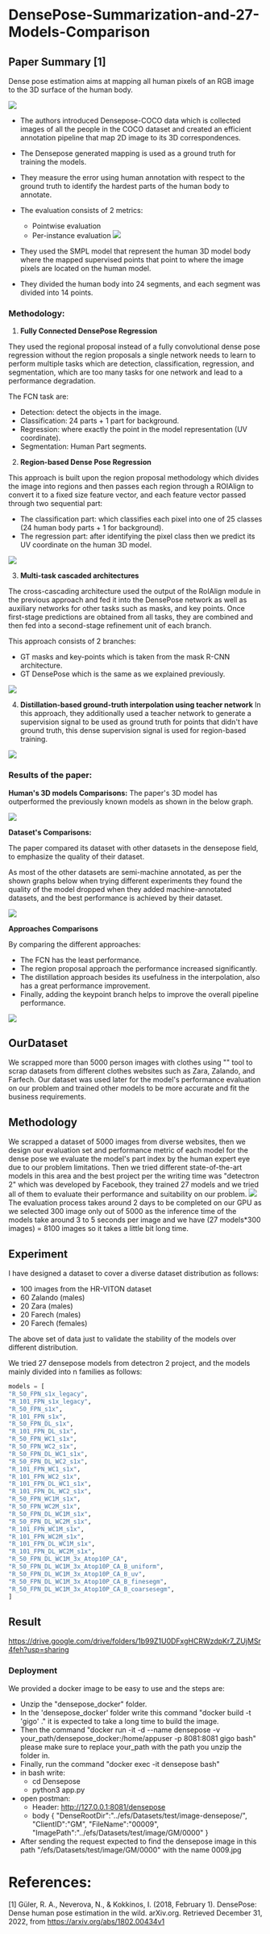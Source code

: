 # DensePose-Summarization-and-27-Models-Comparison

## Paper Summary [1]
Dense pose estimation aims at mapping all human pixels of an RGB image to the 3D surface of the human body.

![](/Image/Screenshot_1.png)

- The authors introduced Densepose-COCO data which is collected images of all the people in the COCO dataset and created an efficient annotation pipeline that map 2D image to its 3D correspondences.
- The Densepose generated mapping is used as a ground truth for training the models.
- They measure the error using human annotation with respect to the ground truth to identify the hardest parts of the human body to annotate.

- The evaluation consists of 2 metrics:
  - Pointwise evaluation
  - Per-instance evaluation
![](/Image/Screenshot_2.png)

- They used the SMPL model that represent the human 3D model body where the mapped 
supervised points that point to where the image pixels are located on the human model.

- They divided the human body into 24 segments, and each segment was divided into 14 points.


### **Methodology:**

1. **Fully Connected DensePose Regression**

They used the regional proposal instead of a fully convolutional dense pose regression without the region proposals a single network needs to learn to perform multiple tasks which are detection, classification, regression, and segmentation, which are too many tasks for one network and lead to a performance degradation.

The FCN task are:
- Detection: detect the objects in the image.
- Classification: 24 parts + 1 part for background.
- Regression: where exactly the point in the model representation (UV coordinate).
- Segmentation: Human Part segments.


2. **Region-based Dense Pose Regression**

This approach is built upon the region proposal methodology which divides the image into regions and then passes each region through a ROIAlign to convert it to a fixed size feature vector, and each feature vector passed through two sequential part:
- The classification part: which classifies each pixel into one of 25 classes (24 human body parts + 1 for background).
- The regression part: after identifying the pixel class then we predict its UV coordinate on the human 3D model.

![](/Image/Screenshot_3.png)

3. **Multi-task cascaded architectures**

The cross-cascading architecture used the output of the RoIAlign module in the previous approach and fed it into the DensePose network as well as auxiliary networks for other tasks such as masks, and key points. Once first-stage predictions are obtained from all tasks, they are combined and then fed into a second-stage refinement unit of each branch.

This approach consists of 2 branches:
- GT masks and key-points which is taken from the mask R-CNN architecture.
- GT DensePose which is the same as we explained previously.

![](/Image/Screenshot_4.png)

4. **Distillation-based ground-truth interpolation using teacher network**
In this approach, they additionally used a teacher network to generate a supervision signal to be used as ground truth for points that didn't have ground truth, this dense supervision signal is used for region-based training.

![](/Image/Screenshot_5.png)
 
### **Results of the paper:**

**Human's 3D models Comparisons:**
The paper's 3D model has outperformed the previously known models as shown in the below graph.

![](/Image/Screenshot_6.png)


**Dataset's Comparisons:**

The paper compared its dataset with other datasets in the densepose field, to emphasize the quality of their dataset.

As most of the other datasets are semi-machine annotated, as per the shown graphs below when trying different experiments they found the quality of the model dropped when they added machine-annotated datasets, and the best performance is achieved by their dataset.

![](/Image/Screenshot_7.png)

**Approaches Comparisons**

By comparing the different approaches: 
- The FCN has the least performance.
- The region proposal approach the performance increased significantly.
- The distillation approach besides its usefulness in the interpolation, also has a great performance improvement.
- Finally, adding the keypoint branch helps to improve the overall pipeline performance.

![](/Image/Screenshot_8.png)


## OurDataset
We scrapped more than 5000 person images with clothes using "" tool to scrap datasets from different clothes websites such as Zara, Zalando, and Farfech.
Our dataset was used later for the model's performance evaluation on our problem and trained other models to be more accurate and fit the business requirements.

## Methodology
We scrapped a dataset of 5000 images from diverse websites, then we design our evaluation set and performance metric of each model for the dense pose we evaluate the model's part index by the human expert eye due to our problem limitations.
Then we tried different state-of-the-art models in this area and the best project per the writing time was "detectron 2" which was developed by Facebook, they trained 27 models and we tried all of them to evaluate their performance and suitability on our problem.
![](/Image/Screenshot_9.png)
The evaluation process takes around 2 days to be completed on our GPU as we selected 300 image only out of 5000 as the inference time of the models take around 3 to 5 seconds per image and we have (27 models*300 images) = 8100 images so it takes a little bit long time.

## Experiment
I have designed a dataset to cover a diverse dataset distribution as follows:
- 100 images from the HR-VITON dataset
- 60 Zalando (males)
- 20 Zara (males)
- 20 Farech (males)
- 20 Farech (females)

The above set of data just to validate the stability of the models over different distribution.

We tried 27 densepose models from detectron 2 project, and the models mainly divided into n families as follows:
```python
models = [
"R_50_FPN_s1x_legacy",
"R_101_FPN_s1x_legacy",
"R_50_FPN_s1x",
"R_101_FPN_s1x",
"R_50_FPN_DL_s1x",
"R_101_FPN_DL_s1x",
"R_50_FPN_WC1_s1x",
"R_50_FPN_WC2_s1x",
"R_50_FPN_DL_WC1_s1x",
"R_50_FPN_DL_WC2_s1x",
"R_101_FPN_WC1_s1x",
"R_101_FPN_WC2_s1x",
"R_101_FPN_DL_WC1_s1x",
"R_101_FPN_DL_WC2_s1x",
"R_50_FPN_WC1M_s1x",
"R_50_FPN_WC2M_s1x",
"R_50_FPN_DL_WC1M_s1x",
"R_50_FPN_DL_WC2M_s1x",
"R_101_FPN_WC1M_s1x",
"R_101_FPN_WC2M_s1x",
"R_101_FPN_DL_WC1M_s1x",
"R_101_FPN_DL_WC2M_s1x",
"R_50_FPN_DL_WC1M_3x_Atop10P_CA",
"R_50_FPN_DL_WC1M_3x_Atop10P_CA_B_uniform",
"R_50_FPN_DL_WC1M_3x_Atop10P_CA_B_uv",
"R_50_FPN_DL_WC1M_3x_Atop10P_CA_B_finesegm",
"R_50_FPN_DL_WC1M_3x_Atop10P_CA_B_coarsesegm",
]
```
## Result

https://drive.google.com/drive/folders/1b99Z1U0DFxgHCRWzdpKr7_ZUjMSr4feh?usp=sharing


### Deployment
We provided a docker image to be easy to use and the steps are:

- Unzip the "densepose_docker" folder.
- In the 'densepose_docker' folder write this command "docker build -t 'gigo' ." it is expected to take a long time to build the image.
- Then the command "docker run -it -d --name densepose -v your_path/densepose_docker:/home/appuser -p 8081:8081 gigo bash" please make sure to replace your_path with the path you unzip the folder in.
- Finally, run the command "docker exec -it densepose bash"
- in bash write:
  - cd Densepose
  - python3 app.py
- open postman:
  - Header: http://127.0.0.1:8081/densepose
  - body
  {
      "DenseRootDir":"../efs/Datasets/test/image-densepose/",
      "ClientID":"GM",
      "FileName":"00009",
      "ImagePath":"../efs/Datasets/test/image/GM/0000"
  } 
- After sending the request expected to find the densepose image in this path "/efs/Datasets/test/image/GM/0000" with the name 0009.jpg


# References:
[1] Güler, R. A., Neverova, N., &amp; Kokkinos, I. (2018, February 1). DensePose: Dense human pose estimation in the wild. arXiv.org. Retrieved December 31, 2022, from https://arxiv.org/abs/1802.00434v1 
